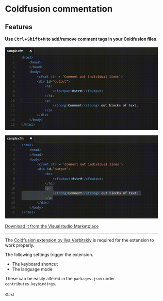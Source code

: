 # Coldfusion commentation

## Features

#### Use <kbd>Ctrl</kbd>+<kbd>Shift</kbd>+<kbd>M</kbd> to add/remove comment tags in your Coldfusion files. 

![Add a new comment](img/scr001.gif "Add a new comment")

![Wrap a line or a block of text to a comment tag](img/scr003.gif "Wrap a line or a block of text to a comment tag")


[Download it from the Visualstudio Marketplace](https://marketplace.visualstudio.com/items?itemName=trst.cfml-comment-tags)

___

The [Coldfusion extension by Ilya Verbitskiy](https://marketplace.visualstudio.com/items?itemName=ilich8086.ColdFusion) is required for the extension to work properly.

The following settings trigger the extension.

* The keyboard shortcut
* The language mode  

These can be easily altered in the `packages.json` under `contributes.keybindings`.

_<sub>&copy;trst</sub>_